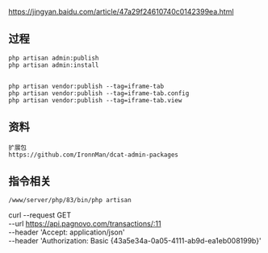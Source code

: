 https://jingyan.baidu.com/article/47a29f24610740c0142399ea.html


## 过程
````   
php artisan admin:publish
php artisan admin:install


php artisan vendor:publish --tag=iframe-tab
php artisan vendor:publish --tag=iframe-tab.config
php artisan vendor:publish --tag=iframe-tab.view
````

##  资料
````   
扩展包
https://github.com/IronnMan/dcat-admin-packages
````

##  指令相关
````   
/www/server/php/83/bin/php artisan 
````
curl --request GET \
--url https://api.pagnovo.com/transactions/:11 \
--header 'Accept: application/json' \
--header 'Authorization: Basic {43a5e34a-0a05-4111-ab9d-ea1eb008199b}'
